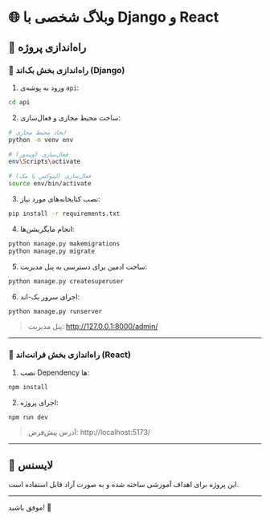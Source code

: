 
# 🌐 وبلاگ شخصی با Django و React

## 🚀 راه‌اندازی پروژه

### 🔧 راه‌اندازی بخش بک‌اند (Django)

1. ورود به پوشه‌ی `api`:

```bash
cd api
```

2. ساخت محیط مجازی و فعال‌سازی:

```bash
# ایجاد محیط مجازی
python -m venv env

# فعال‌سازی (ویندوز)
env\Scripts\activate

# فعال‌سازی (لینوکس یا مک)
source env/bin/activate
```

3. نصب کتابخانه‌های مورد نیاز:

```bash
pip install -r requirements.txt
```

4. انجام مایگریشن‌ها:

```bash
python manage.py makemigrations
python manage.py migrate
```

5. ساخت ادمین برای دسترسی به پنل مدیریت:

```bash
python manage.py createsuperuser
```

6. اجرای سرور بک-اند:

```bash
python manage.py runserver
```

> پنل مدیریت: http://127.0.0.1:8000/admin/

---

### 🎨 راه‌اندازی بخش فرانت‌اند (React)



1. نصب Dependency ها:

```bash
npm install
```

2. اجرای پروژه:

```bash
npm run dev
```

> آدرس پیش‌فرض: http://localhost:5173/

---


## 📄 لایسنس

این پروژه برای اهداف آموزشی ساخته شده و به صورت آزاد قابل استفاده است.

---

موفق باشید! 🚀
```

